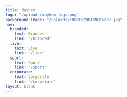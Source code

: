 ```yaml
---
title: Mayhem
logo: "/uploads/mayhem-logo.png"
background-image: "/uploads/FRONT%20BANNER%207.jpg"
nav:
  branded:
    text: Branded
    link: "/branded"
  live:
    text: Live
    link: "/live"
  sport:
    text: Sport
    link: "/sport"
  corporate:
    text: Corporate
    link: "/corporate"
layout: blank
---
```


